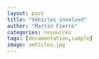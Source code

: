 ```yaml
---
layout: post
title: "Vehicles involved"
author: "Martin Fierro"
categories: resources
tags: [documentation,sample]
image: vehicles.jpg
---
```


